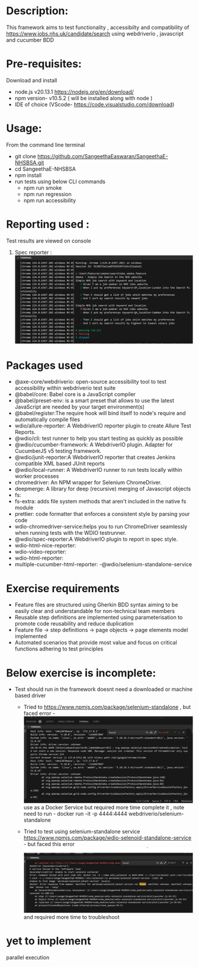 # Description: 
This framework aims to test functionality , accessibilty and compatibility of https://www.jobs.nhs.uk/candidate/search using webdriverio , javascript and cucumber BDD

# Pre-requisites:
Download and install  
- node.js  v20.13.1  https://nodejs.org/en/download/
- npm version- v10.5.2 ( will be installed along with node )
- IDE of choice (VScode- https://code.visualstudio.com/download) 

# Usage:
From the command line terminal 
- git clone https://github.com/SangeethaEaswaran/SangeethaE-NHSBSA.git 
- cd SangeethaE-NHSBSA
- npm install 
- run tests using below CLI commands 
    - npm run smoke 
    - npm run regression
    - npm run accessibility

# Reporting used :
Test results are viewed on console 
1. Spec reporter : 
![alt text](image.png)

# Packages used 
- @axe-core/webdriverio: open-source accessibility tool to test accessibility within webdriverio test suite
- @babel/core: Babel core is a JavaScript compiler
- @babel/preset-env: is a smart preset that allows to use the latest JavaScript are needed by your target environment(s)
- @babel/register:The require hook will bind itself to node's require and automatically compile files
- wdio/allure-reporter: A WebdriverIO reporter plugin to create Allure Test Reports.
- @wdio/cli: test runner to help you start testing as quickly as possible
- @wdio/cucumber-framework: A WebdriverIO plugin. Adapter for CucumberJS v5 testing framework.
- @wdio/junit-reporter:A WebdriverIO reporter that creates Jenkins compatible XML based JUnit reports
- @wdio/local-runner: A WebdriverIO runner to run tests locally within worker processes
- chromedriver: An NPM wrapper for Selenium ChromeDriver.
- deepmerge: A library for deep (recursive) merging of Javascript objects
- fs:
- fs-extra: adds file system methods that aren't included in the native fs module 
- prettier: code formatter that enforces a consistent style by parsing your code
- wdio-chromedriver-service:helps you to run ChromeDriver seamlessly when running tests with the WDIO testrunner.
- @wdio/spec-reporter:A WebdriverIO plugin to report in spec style.
- wdio-html-nice-reporter: 
- wdio-video-reporter: 
- wdio-html-reporter: 
- multiple-cucumber-html-reporter:
-@wdio/selenium-standalone-service

# Exercise requirements 
- Feature files are structured using Gherkin BDD syntax aiming to be easily clear and understandable for non-technical team members 
- Reusable step definitions are implemented using parameterisation to promote code reusability and reduce duplication
- Feature file -> step definitions -> page objects -> page elements model implemented
- Automated scenarios that provide most value and focus on critical functions adhering to test principles 

# Below exercise is incomplete:
- Test should run in the framework doesnt need a downloaded or machine based driver  
    
    - Tried to https://www.npmjs.com/package/selenium-standalone , but faced error - ![alt text](image-2.png)use as a Docker Service but required more time complete it , note need to run - docker run -it -p 4444:4444 webdriverio/selenium-standalone

    - Tried to test using selenium-standalone service https://www.npmjs.com/package/wdio-selenoid-standalone-service - but faced this error ![alt text](image-1.png) and required more time to troubleshoot

# yet to implement 
parallel execution 
